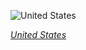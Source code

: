 
![United States](https://www.gstatic.com/prettyearth/assets/full/5189.jpg)

*[United States](https://www.google.com/maps/@37.245141,-110.879076,15z/data=!3m1!1e3)*
